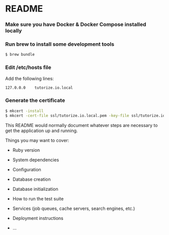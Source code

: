 # README

### Make sure you have Docker & Docker Compose installed locally

### Run brew to install some development tools

```bash
$ brew bundle
```

### Edit /etc/hosts file

Add the following lines:

```bash
127.0.0.0    tutorize.io.local
```

### Generate the certificate

```bash
$ mkcert -install
$ mkcert -cert-file ssl/tutorize.io.local.pem -key-file ssl/tutorize.io.local.key "tutorize.io.local" "*.tutorize.io.local"
```

This README would normally document whatever steps are necessary to get the
application up and running.

Things you may want to cover:

* Ruby version

* System dependencies

* Configuration

* Database creation

* Database initialization

* How to run the test suite

* Services (job queues, cache servers, search engines, etc.)

* Deployment instructions

* ...
